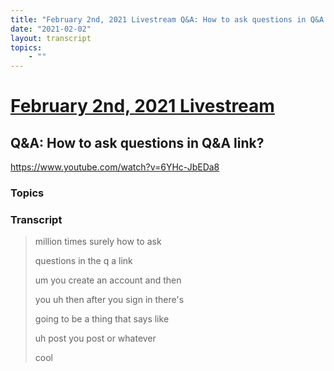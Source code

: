 ```yaml
---
title: "February 2nd, 2021 Livestream Q&A: How to ask questions in Q&A link?"
date: "2021-02-02"
layout: transcript
topics:
    - ""
---
```

# [February 2nd, 2021 Livestream](../2021-02-02.md)
## Q&A: How to ask questions in Q&A link?
https://www.youtube.com/watch?v=6YHc-JbEDa8

### Topics


### Transcript

> million times surely how to ask
>
> questions in the q a link
>
> um you create an account and then
>
> you uh then after you sign in there's
>
> going to be a thing that says like
>
> uh post you post or whatever
>
> cool
>
